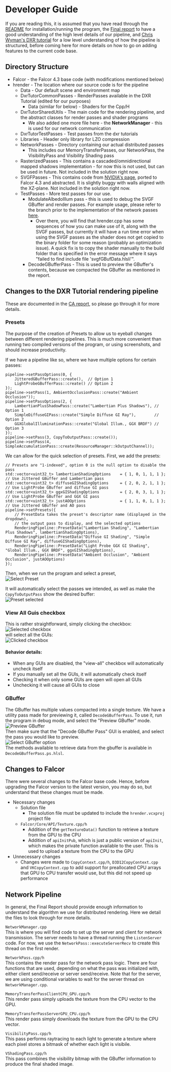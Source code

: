 # Developer Guide
If you are reading this, it is assumed that you have read through the [README](../README.md) for installation/running the program, the [Final report](../Final_Report.pdf) to have a good understanding of the high level details of our pipeline, and [Chris Wyman's DXR tutorial](http://cwyman.org/code/dxrTutors/dxr_tutors.md.html) for a low level understanding of how the pipeline is structured, before coming here for more details on how to go on adding features to the current code base.

## Directory Structure
- Falcor - the Falcor 4.3 base code (with modifications mentioned below)
- hrender - The location where our source code is for the pipeline
  - Data - Our default scene and environment map
  - DxrTutorCommonPasses - RenderPasses available in the DXR Tutorial (edited for our purposes)
    - Data (similar for below) - Shaders for the Cpp/H
  - DxrTutorSharedUtils - The main code for the rendering pipeline, and the abstract classes for render passes and shader programs
    - We also added one more file here - the **NetworkManager** - this is used for our network communication
  - DxrTutorTestPasses - Test passes from the dxr tutorials
  - Libraries - Header only library for LZO compression 
  - NetworkPasses - Directory containing our actual distributed passes
    - This includes our MemoryTransferPasses, our NetworkPass, the VisibilityPass and Visibility Shading pass
  - RasterizedPasses - This contains a cascaded/omnidirectional mapped shadows implementation - for now this is not used, but can be used in future. Not included in the solution right now.
  - SVGFPasses - This contains code from [NVIDIA's page](https://research.nvidia.com/publication/2017-07_Spatiotemporal-Variance-Guided-Filtering%3A), ported to Falcor 4.3 and abstracted. It is slightly buggy with walls aligned with the XZ-plane. Not included in the solution right now.
  - TestPasses - More test passes for our use.
    - ModulateAlbedoIllum pass - this is used to debug the SVGF GBuffer and render passes. For example usage, please refer to the branch prior to the implementation of the network passes [here](https://github.com/loveandbejoyful/hrender/tree/pre-network).
      - Over there, you will find that hrender.cpp has some sequences of how you can make use of it, along with the SVGF passes, but currently it will have a run time error when using the SVGF passes as the shader does not get copied to the binary folder for some reason (probably an optimization issue). A quick fix is to copy the shader manually to the build folder that is specified in the error message where it says "failed to find include file 'svgfGBufData.hlsli'".
    - DecodeGBufferPass - This is used to preview the GBuffer's contents, because we compacted the GBuffer as mentioned in the report.

## Changes to the DXR Tutorial rendering pipeline
These are documented in the [CA report](../CA_Report.pdf), so please go through it for more details.

### Presets
The purpose of the creation of Presets to allow us to eyeball changes between different rendering pipelines. This is much more convenient than running two compiled versions of the program, or using screenshots, and should increase productivity.

If we have a pipeline like so, where we have multiple options for certain passes:
```
pipeline->setPassOptions(0, {
    JitteredGBufferPass::create(),  // Option 1
    LightProbeGBufferPass::create() // Option 2
});
pipeline->setPass(1, AmbientOcclusionPass::create("Ambient Occlusion"));
pipeline->setPassOptions(2, {
    LambertianPlusShadowPass::create("Lambertian Plus Shadows"), // Option 1
    SimpleDiffuseGIPass::create("Simple Diffuse GI Ray"),        // Option 2
    GGXGlobalIlluminationPass::create("Global Illum., GGX BRDF") // Option 3
});
pipeline->setPass(3, CopyToOutputPass::create());
pipeline->setPass(4, SimpleAccumulationPass::create(ResourceManager::kOutputChannel));
```
We can allow for the quick selection of presets. First, we add the presets:
```
// Presets are "1-indexed", option 0 is the null option to disable the pass
std::vector<uint32_t> lambertianShadingOptions    = { 1, 0, 1, 1, 1 }; // Use Jittered GBuffer and Lambertian pass
std::vector<uint32_t> diffuseGIShadingOptions     = { 2, 0, 2, 1, 1 }; // Use LightProbe GBuffer and diffuse GI pass
std::vector<uint32_t> ggxGIShadingOptions         = { 2, 0, 3, 1, 1 }; // Use LightProbe GBuffer and GGX GI pass
std::vector<uint32_t> justAOOptions               = { 1, 1, 0, 1, 1 }; // Use Jittered GBuffer and AO pass
pipeline->setPresets({
    // PresetData takes the preset's descriptor name (displayed in the dropdown), 
    // the output pass to display, and the selected options
    RenderingPipeline::PresetData("Lambertian Shading", "Lambertian Plus Shadows", lambertianShadingOptions),
    RenderingPipeline::PresetData("Diffuse GI Shading", "Simple Diffuse GI Ray", diffuseGIShadingOptions),
    RenderingPipeline::PresetData("Light Probe GGX GI Shading", "Global Illum., GGX BRDF", ggxGIShadingOptions),
    RenderingPipeline::PresetData("Ambient Occlusion", "Ambient Occlusion", justAOOptions)
});
```
Then, when we run the program and select a preset,  
![Select Preset](images/select_preset.png)  

It will automatically select the passes we intended, as well as make the `CopyToOutputPass` show the desired buffer:  
![Preset selected](images/selected_preset.png)  

### View All Guis checkbox
This is rather straightforward, simply clicking the checkbox:  
![Selected checkbox](images/checkbox.png)  
will select all the GUIs:  
![Clicked checkbox](images/checkbox_clicked.png)  
#### Behavior details:
- When any GUIs are disabled, the "view-all" checkbox will automatically uncheck itself
- If you manually set all the GUIs, it will automatically check itself
- Checking it when only some GUIs are open will open all GUIs
- Unchecking it will cause all GUIs to close 

### GBuffer
The GBuffer has multiple values compacted into a single texture. We have a utility pass made for previewing it, called `DecodeGBufferPass`. To use it, run the program in debug mode, and select the "Preview GBuffer" mode.  
![Preview GBuffer](images/preview_gbuffer.png)  
Then make sure that the "Decode GBuffer Pass" GUI is enabled, and select the pass you would like to preview.  
![Select GBuffer option](images/select_gbuffer_option.png)  
The methods available to retrieve data from the gbuffer is available in `DecodeGBufferPass.ps.hlsl`.

## Changes to Falcor
There were several changes to the Falcor base code. Hence, before upgrading the Falcor version to the latest version, you may do so, but understand that these changes must be made.
- Necessary changes
  - Solution file
    - The solution file must be updated to include the `hrender.vcxproj` project file
  - `Falcor/Core/API/Texture.cpp/h`
    - Addition of the `getTextureData()` function to retrieve a texture from the GPU to the CPU
    - Addition of `apiInitPub`, which is just a public version of `apiInit`, which makes the private function available to the user. This is used to upload a texture from the CPU to the GPU
- Unnecessary changes
  - Changes were made to `CopyContext.cpp/h`, `D3D12CopyContext.cpp` and `VKCopyContext.cpp` to add support for preallocated CPU arrays that GPU to CPU transfer would use, but this did not speed up performance

## Network Pipeline
In general, the Final Report should provide enough information to understand the algorithm we use for distributed rendering. Here we detail the files to look through for more details.

`NetworkManager.cpp`  
This is where you will find code to set up the server and client for network transmission. The server needs to have a thread running the `ListenServer` code. For now, we use the `NetworkPass::executeServerRecv` to create this thread on the first render.

`NetworkPass.cpp/h`  
This contains the render pass for the network pass logic. There are four functions that are used, depending on what the pass was initialized with, either client send/receive or server send/receive. Note that for the server, we are using conditional variables to wait for the server thread on `NetworkManager.cpp`.

`MemoryTransferPassClientCPU_GPU.cpp/h`  
This render pass simply uploads the texture from the CPU vector to the GPU.

`MemoryTransferPassServerGPU_CPU.cpp/h`  
This render pass simply downloads the texture from the GPU to the CPU vector.

`VisibilityPass.cpp/h`  
This pass performs raytracing to each light to generate a texture where each pixel stores a bitmask of whether each light is visibile.

`VShadingPass.cpp/h`  
This pass combines the visibility bitmap with the GBuffer information to produce the final shaded image.
